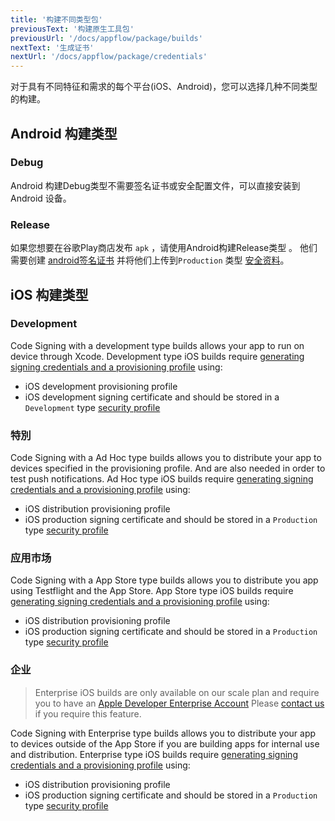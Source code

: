 ```yaml
---
title: '构建不同类型包'
previousText: '构建原生工具包'
previousUrl: '/docs/appflow/package/builds'
nextText: '生成证书'
nextUrl: '/docs/appflow/package/credentials'
---
```


对于具有不同特征和需求的每个平台(iOS、Android)，您可以选择几种不同类型的构建。

## Android 构建类型

### Debug

Android 构建Debug类型不需要签名证书或安全配置文件，可以直接安装到 Android 设备。

### Release

如果您想要在谷歌Play商店发布 `apk` ，请使用Android构建Release类型 。 他们需要创建 [android签名证书](/docs/appflow/package/credentials#android-credentials) 并将他们上传到`Production` 类型 [安全资料](/docs/appflow/package/adding-credentials#uploading-credentials)。

## iOS 构建类型

### Development

Code Signing with a development type builds allows your app to run on device through Xcode. Development type iOS builds require [generating signing credentials and a provisioning profile](/docs/appflow/package/credentials#android-credentials) using:

* iOS development provisioning profile
* iOS development signing certificate and should be stored in a `Development` type [security profile](/docs/appflow/package/adding-credentials#uploading-credentials)

### 特別

Code Signing with a Ad Hoc type builds allows you to distribute your app to devices specified in the provisioning profile. And are also needed in order to test push notifications. Ad Hoc type iOS builds require [generating signing credentials and a provisioning profile](/docs/appflow/package/credentials#android-credentials) using:

* iOS distribution provisioning profile
* iOS production signing certificate and should be stored in a `Production` type [security profile](/docs/appflow/package/adding-credentials#uploading-credentials)

### 应用市场

Code Signing with a App Store type builds allows you to distribute you app using Testflight and the App Store. App Store type iOS builds require [generating signing credentials and a provisioning profile](/docs/appflow/package/credentials#android-credentials) using:

* iOS distribution provisioning profile
* iOS production signing certificate and should be stored in a `Production` type [security profile](/docs/appflow/package/adding-credentials#uploading-credentials)

### 企业

<blockquote>
  <p>Enterprise iOS builds are only available on our scale plan and require you to have an
  <a href="https://developer.apple.com/programs/enterprise/" target="_blank">Apple Developer Enterprise Account</a>
  Please <a href="/sales">contact us</a> if you require this feature.</p>
</blockquote>

Code Signing with Enterprise type builds allows you to distribute your app to devices outside of the App Store if you are building apps for internal use and distribution. Enterprise type iOS builds require [generating signing credentials and a provisioning profile](/docs/appflow/package/credentials#android-credentials) using:

* iOS distribution provisioning profile
* iOS production signing certificate and should be stored in a `Production` type [security profile](/docs/appflow/package/adding-credentials#uploading-credentials)